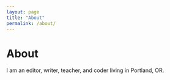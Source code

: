 ```yaml
---
layout: page
title: "About"
permalink: /about/
---
```


# About
I am an editor, writer, teacher, and coder living in Portland, OR.
